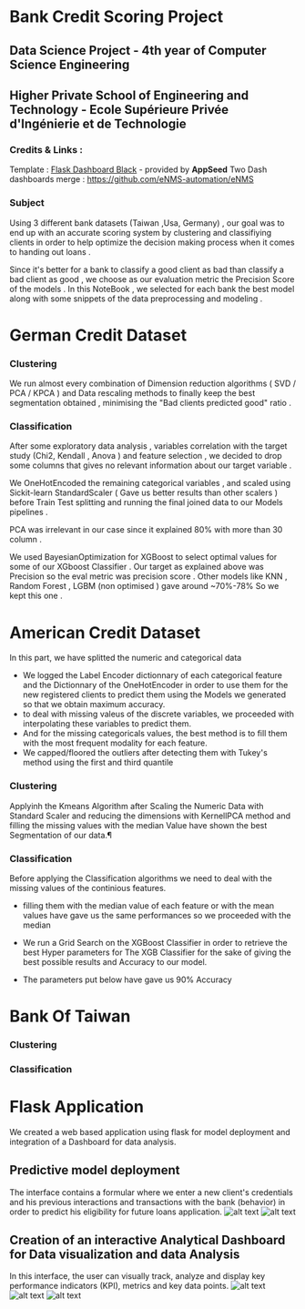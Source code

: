 # Bank Credit Scoring Project
## Data Science  Project - 4th year of Computer Science Engineering
## Higher Private School of Engineering and Technology - Ecole Supérieure Privée d'Ingénierie et de Technologie


### Credits & Links : 
Template :
[Flask Dashboard Black](https://appseed.us/admin-dashboards/flask-dashboard-black) - provided by **AppSeed**
Two Dash dashboards merge :
https://github.com/eNMS-automation/eNMS


### Subject
Using 3 different bank datasets (Taiwan ,Usa, Germany) , our goal was to end up with an accurate scoring system by clustering and classifiying clients in order to help optimize the decision making process when it comes to handing out loans .

Since it's better for a bank to classify a good client as bad than classify a bad client as good , we choose as our evaluation metric the Precision Score of the models . In this NoteBook , we selected for each bank the best model along with some snippets of the data preprocessing and modeling .

# German Credit Dataset
### Clustering
We run almost every combination of Dimension reduction algorithms ( SVD / PCA / KPCA ) and Data rescaling methods to finally keep the best segmentation obtained , minimising the "Bad clients predicted good" ratio .

### Classification
After some exploratory data analysis , variables correlation with the target study (Chi2, Kendall , Anova ) and feature selection , we decided to drop some columns that gives no relevant information about our target variable .

We OneHotEncoded the remaining categorical variables , and scaled using Sickit-learn StandardScaler ( Gave us better results than other scalers ) before Train Test splitting and running the final joined data to our Models pipelines .

PCA was irrelevant in our case since it explained 80% with more than 30 column .


We used BayesianOptimization for XGBoost to select optimal values for some of our XGboost Classifier . Our target as explained above was Precision so the eval metric was precision score . Other models like KNN , Random Forest , LGBM (non optimised ) gave around ~70%-78% So we kept this one .

# American Credit Dataset

In this part, we have splitted the numeric and categorical data
- We logged the Label Encoder dictionnary of each categorical feature and the Dictionnary of the OneHotEncoder in order to use them for the new registered clients to predict them using the Models we generated so that we obtain maximum accuracy.
- to deal with missing valeus of the discrete variables, we proceeded with interpolating these variables to predict them.
- And for the missing categoricals values, the best method is to fill them with the most frequent modality for each feature.
- We capped/floored the outliers after detecting them with Tukey's method using the first and third quantile

### Clustering

Applyinh the Kmeans Algorithm after Scaling the Numeric Data with Standard Scaler and reducing the dimensions with KernellPCA method and filling the missing values with the median Value have shown the best Segmentation of our data.¶

### Classification

Before applying the Classification algorithms we need to deal with the missing values of the continious features.
- filling them with the median value of each feature or with the mean values have gave us the same performances so we proceeded with the median

- We run a Grid Search on the XGBoost Classifier in order to retrieve the best Hyper parameters for The XGB Classifier for the sake of giving the best possible results and Accuracy to our model.
- The parameters put below have gave us 90% Accuracy

# Bank Of Taiwan
### Clustering
### Classification

# Flask Application
We created a web based application using flask for model deployment and integration of a Dashboard for data analysis.
## Predictive model deployment
The interface contains a formular where we enter a new client's credentials and his previous interactions and transactions with the bank (behavior) in order to predict his eligibility for future loans application. 
![alt text](https://github.com/ibrahimba9/Bank-Scoring/blob/master/Screenshots/pred1.png?raw=true)
![alt text](https://github.com/ibrahimba9/Bank-Scoring/blob/master/Screenshots/pred2.png?raw=true)

## Creation of an interactive Analytical Dashboard for Data visualization and data Analysis
In this interface, the user can visually track, analyze and display key performance indicators (KPI), metrics and key data points.
![alt text](https://github.com/ibrahimba9/Bank-Scoring/blob/master/Screenshots/Dashboard1.png?raw=true)
![alt text](https://github.com/ibrahimba9/Bank-Scoring/blob/master/Screenshots/Dashboard2.png?raw=true)
![alt text](https://github.com/ibrahimba9/Bank-Scoring/blob/master/Screenshots/Dashboard3.png?raw=true)
